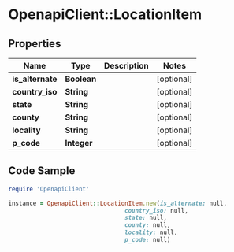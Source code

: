 # OpenapiClient::LocationItem

## Properties

Name | Type | Description | Notes
------------ | ------------- | ------------- | -------------
**is_alternate** | **Boolean** |  | [optional] 
**country_iso** | **String** |  | [optional] 
**state** | **String** |  | [optional] 
**county** | **String** |  | [optional] 
**locality** | **String** |  | [optional] 
**p_code** | **Integer** |  | [optional] 

## Code Sample

```ruby
require 'OpenapiClient'

instance = OpenapiClient::LocationItem.new(is_alternate: null,
                                 country_iso: null,
                                 state: null,
                                 county: null,
                                 locality: null,
                                 p_code: null)
```


